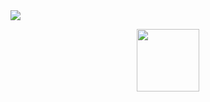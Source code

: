 <!DOCTYPE html>

<head>
  <img src="https://capsule-render.vercel.app/api?type=waving&color=auto&height=160&section=header&text=👋%20%20Hi,%20Suzy%20here!%20%20:)%20&fontSize=40&animation=fadeIn" />
  </head>
  <body>
  <p align="center">
  <a><img src="https://user-images.githubusercontent.com/82765407/116031869-8d8d8000-a699-11eb-9491-291842ccfa1b.png" width="100" height="100"/>
</body>
</html>

<!--
**suzyhwang/suzyhwang** is a ✨ _special_ ✨ repository because its `README.md` (this file) appears on your GitHub profile.

Here are some ideas to get you started:

- 🔭 I’m currently working on ...
- 🌱 I’m currently learning ...
- 👯 I’m looking to collaborate on ...
- 🤔 I’m looking for help with ...
- 💬 Ask me about ...
- 📫 How to reach me: ...
- 😄 Pronouns: ...
- ⚡ Fun fact: ...
-->
